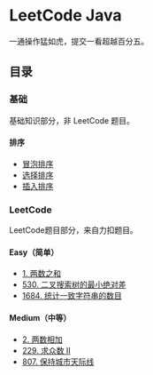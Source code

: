 # LeetCode Java

一通操作猛如虎，提交一看超越百分五。

## 目录

### 基础

基础知识部分，非 LeetCode 题目。

#### 排序

* [冒泡排序](src/main/java/net/renfei/base/Sort.java)
* [选择排序](src/main/java/net/renfei/base/Sort.java)
* [插入排序](src/main/java/net/renfei/base/Sort.java)

### LeetCode

LeetCode题目部分，来自力扣题目。

#### Easy（简单）

* [1. 两数之和](src/main/java/net/renfei/leetcode/easy/TwoSum.java)
* [530. 二叉搜索树的最小绝对差](src/main/java/net/renfei/leetcode/easy/MinimumAbsoluteDifferenceInBst.java)
* [1684. 统计一致字符串的数目](src/main/java/net/renfei/leetcode/easy/CountTheNumberOfConsistentStrings.java)

#### Medium（中等）

* [2. 两数相加](src/main/java/net/renfei/leetcode/medium/AddTwoNumbers.java)
* [229. 求众数 II](src/main/java/net/renfei/leetcode/medium/MajorityElementII.java)
* [807. 保持城市天际线](src/main/java/net/renfei/leetcode/medium/MaxIncreaseKeepingSkyline.java)